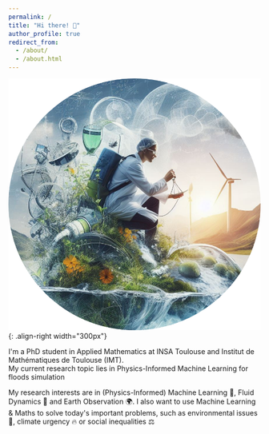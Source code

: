 ```yaml
---
permalink: /
title: "Hi there! 👋"
author_profile: true
redirect_from: 
  - /about/
  - /about.html
---
```


![Illustration showing my interests](/images/image_about_cropped.png){: .align-right width="300px"}

I'm a PhD student in Applied Mathematics at INSA Toulouse and Institut de Mathématiques de Toulouse (IMT). <br>
My current research topic lies in Physics-Informed Machine Learning for floods simulation

My research interests are in (Physics-Informed) Machine Learning 🤖, Fluid Dynamics 🌊 and Earth Observation 🌍. 
I also want to use Machine Learning & Maths to solve today's important problems, such as environmental issues 🌱, climate urgency 🔥 or social inequalities ⚖️


